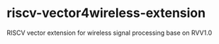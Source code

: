 # riscv-vector4wireless-extension
RISCV vector extension for wireless signal processing base on RVV1.0
